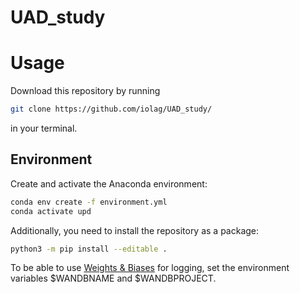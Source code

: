 # UAD_study

# Usage

Download this repository by running

```bash
git clone https://github.com/iolag/UAD_study/
```

in your terminal.

## Environment

Create and activate the Anaconda environment:

```bash
conda env create -f environment.yml
conda activate upd
```

Additionally, you need to install the repository as a package:

```bash
python3 -m pip install --editable .
```

To be able to use [Weights & Biases](https://wandb.ai) for logging, set the environment variables $WANDBNAME and $WANDBPROJECT.
